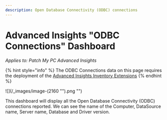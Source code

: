 ```yaml
---
description: Open Database Connectivity (ODBC) connections
---
```


# Advanced Insights "ODBC Connections" Dashboard

_Applies to: Patch My PC Advanced Insights_

{% hint style="info" %}
The ODBC Connections data on this page requires the deployment of the [Advanced Insights Inventory Extensions](../../advanced-insights-inventory-extensions/)
{% endhint %}

!\[]\(/\_images/image-(2160 "").png "")

This dashboard will display all the Open Database Connectivity (ODBC) connections reported. We can see the name of the Computer, DataSource name, Server name, Database and Driver version.
